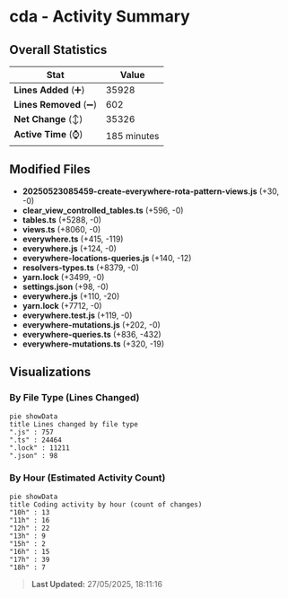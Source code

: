 # cda - Activity Summary 

## Overall Statistics

| Stat                   | Value                                                             |
| ---------------------- | ----------------------------------------------------------------- |
| **Lines Added** (➕)   | 35928                                          |
| **Lines Removed** (➖) | 602                                        |
| **Net Change** (↕)    | 35326                |
| **Active Time** (⌚)   | 185 minutes |


## Modified Files
- **20250523085459-create-everywhere-rota-pattern-views.js** (+30, -0)
- **clear_view_controlled_tables.ts** (+596, -0)
- **tables.ts** (+5288, -0)
- **views.ts** (+8060, -0)
- **everywhere.ts** (+415, -119)
- **everywhere.js** (+124, -0)
- **everywhere-locations-queries.js** (+140, -12)
- **resolvers-types.ts** (+8379, -0)
- **yarn.lock** (+3499, -0)
- **settings.json** (+98, -0)
- **everywhere.js** (+110, -20)
- **yarn.lock** (+7712, -0)
- **everywhere.test.js** (+119, -0)
- **everywhere-mutations.js** (+202, -0)
- **everywhere-queries.ts** (+836, -432)
- **everywhere-mutations.ts** (+320, -19)

## Visualizations

### By File Type (Lines Changed)

```mermaid
pie showData
title Lines changed by file type
".js" : 757
".ts" : 24464
".lock" : 11211
".json" : 98
```

### By Hour (Estimated Activity Count)

```mermaid
pie showData
title Coding activity by hour (count of changes)
"10h" : 13
"11h" : 16
"12h" : 22
"13h" : 9
"15h" : 2
"16h" : 15
"17h" : 39
"18h" : 7
```


> **Last Updated:** 27/05/2025, 18:11:16